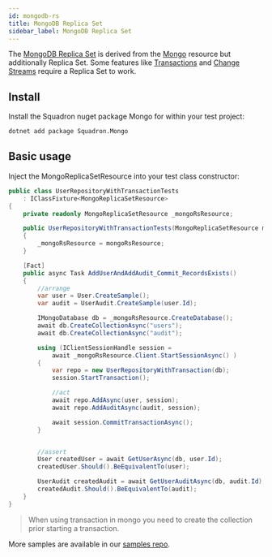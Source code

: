 ```yaml
---
id: mongodb-rs
title: MongoDB Replica Set
sidebar_label: MongoDB Replica Set
---
```


The [MongoDB Replica Set](https://docs.mongodb.com/manual/tutorial/deploy-replica-set/) is derived
from the [Mongo](mongodb.md) resource but additionally Replica Set.
Some features like [Transactions](https://docs.mongodb.com/manual/core/transactions/) and
[Change Streams](https://docs.mongodb.com/manual/changeStreams/) require a Replica Set to work.

## Install

Install the Squadron nuget package Mongo for within your test project:

```bash
dotnet add package Squadron.Mongo
```

## Basic usage

Inject the MongoReplicaSetResource into your test class constructor:

```csharp
public class UserRepositoryWithTransactionTests
    : IClassFixture<MongoReplicaSetResource>
{
    private readonly MongoReplicaSetResource _mongoRsResource;

    public UserRepositoryWithTransactionTests(MongoReplicaSetResource mongoRsResource)
    {
        _mongoRsResource = mongoRsResource;
    }

    [Fact]
    public async Task AddUserAndAddAudit_Commit_RecordsExists()
    {
        //arrange
        var user = User.CreateSample();
        var audit = UserAudit.CreateSample(user.Id);

        IMongoDatabase db = _mongoRsResource.CreateDatabase();
        await db.CreateCollectionAsync("users");
        await db.CreateCollectionAsync("audit");

        using (IClientSessionHandle session =
            await _mongoRsResource.Client.StartSessionAsync() )
        {
            var repo = new UserRepositoryWithTransaction(db);
            session.StartTransaction();

            //act
            await repo.AddAsync(user, session);
            await repo.AddAuditAsync(audit, session);

            await session.CommitTransactionAsync();
        }


        //assert
        User createdUser = await GetUserAsync(db, user.Id);
        createdUser.Should().BeEquivalentTo(user);

        UserAudit createdAudit = await GetUserAuditAsync(db, audit.Id);
        createdAudit.Should().BeEquivalentTo(audit);
    }
}
```

> When using transaction in mongo you need to create the collection prior starting a transaction.

More samples are available in our [samples repo](https://github.com/SwissLife-OSS/squadron/tree/master/src/samples/mongo).
